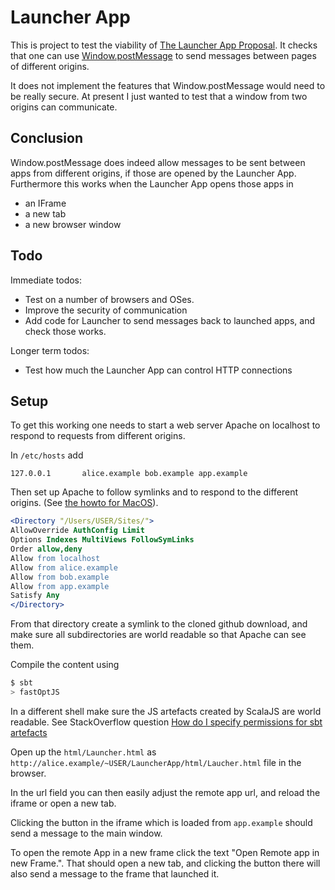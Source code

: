 # Launcher App

This is project to test the viability of [The Launcher App Proposal](https://github.com/solid/authorization-panel/blob/master/proposals/LauncherApp.md). It checks that one can use [Window.postMessage](https://developer.mozilla.org/en-US/docs/Web/API/Window/postMessage) to send messages between pages of different origins.

It does not implement the features that Window.postMessage would need to be really secure. At present I just wanted to test that a window from two origins can communicate.

## Conclusion

Window.postMessage does indeed allow messages to be sent between apps from different origins, if those are opened by the Launcher App. Furthermore this works when the Launcher App opens those apps in
* an IFrame
* a new tab
* a new browser window

## Todo
 
Immediate todos: 
 
* Test on a number of browsers and OSes.
* Improve the security of communication
* Add code for Launcher to send messages back to launched apps, and check those works.

Longer term todos:

* Test how much the Launcher App can control HTTP connections

## Setup

To get this working one needs to start a web server Apache on localhost to respond to requests from different origins.

In `/etc/hosts` add 

```/etc/hosts
127.0.0.1       alice.example bob.example app.example
```          

Then set up Apache to follow symlinks and to respond to the different origins. (See [the howto for MacOS](https://discussions.apple.com/docs/DOC-3083)).

```Apache
<Directory "/Users/USER/Sites/">
AllowOverride AuthConfig Limit
Options Indexes MultiViews FollowSymLinks
Order allow,deny
Allow from localhost
Allow from alice.example
Allow from bob.example
Allow from app.example
Satisfy Any
</Directory>
```                                   

From that directory create a symlink to the cloned github download, and make sure all subdirectories are world readable so that Apache can see them.

Compile the content using 
```scala 
$ sbt
> fastOptJS
```             

In a different shell make sure the JS artefacts created by ScalaJS are world readable. See StackOverflow question [How do I specify permissions for sbt artefacts](https://stackoverflow.com/questions/58519368/how-do-i-specify-permissions-for-sbt-artefacts)

Open up the `html/Launcher.html` as `http://alice.example/~USER/LauncherApp/html/Laucher.html` file in the browser. 

In the url field you can then easily adjust the remote app url, and reload the iframe or open a new tab.

Clicking the button in the iframe which is loaded from `app.example` should send a message to the main window. 

To open the remote App in a new frame click the text "Open Remote app in new Frame.". That should open a new tab, and clicking the button there will also send a message to the frame that launched it.
